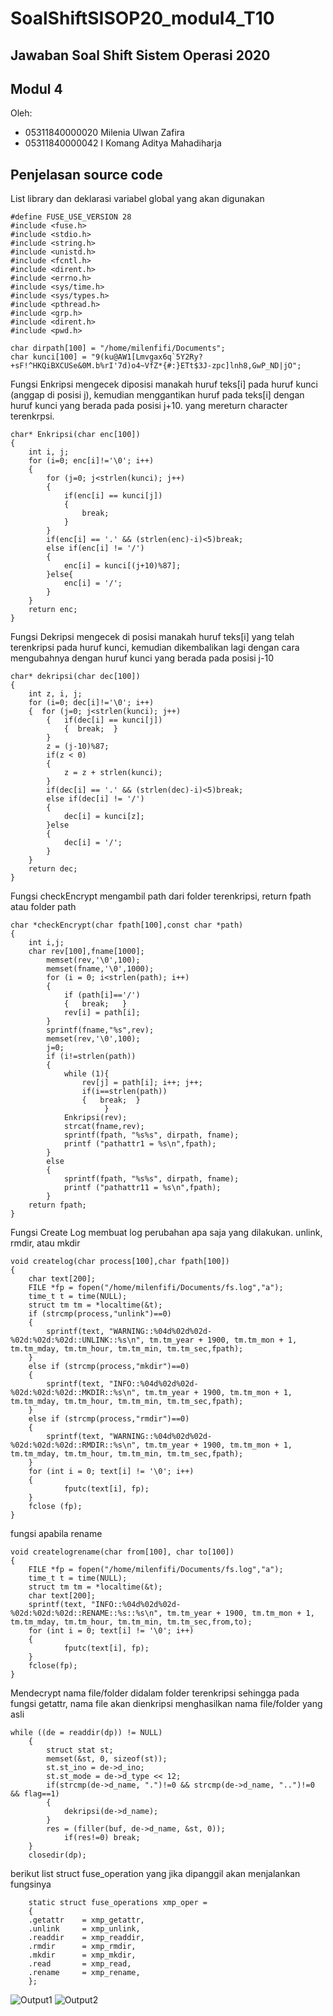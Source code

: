 # SoalShiftSISOP20_modul4_T10

## Jawaban Soal Shift Sistem Operasi 2020

## Modul 4

Oleh: 

* 05311840000020 Milenia Ulwan Zafira
* 05311840000042 I Komang Aditya Mahadiharja

## Penjelasan source code
List library dan deklarasi variabel global yang akan digunakan
```
#define FUSE_USE_VERSION 28
#include <fuse.h>
#include <stdio.h>
#include <string.h>
#include <unistd.h>
#include <fcntl.h>
#include <dirent.h>
#include <errno.h>
#include <sys/time.h>
#include <sys/types.h>
#include <pthread.h>
#include <grp.h>
#include <dirent.h>
#include <pwd.h> 

char dirpath[100] = "/home/milenfifi/Documents";
char kunci[100] = "9(ku@AW1[Lmvgax6q`5Y2Ry?+sF!^HKQiBXCUSe&0M.b%rI'7d)o4~VfZ*{#:}ETt$3J-zpc]lnh8,GwP_ND|jO";
```
Fungsi Enkripsi
mengecek diposisi manakah huruf teks[i] pada huruf kunci (anggap di posisi j), kemudian menggantikan huruf pada teks[i] dengan huruf kunci yang berada pada posisi j+10. yang mereturn character terenkrpsi.
```
char* Enkripsi(char enc[100]) 
{
    int i, j;
    for (i=0; enc[i]!='\0'; i++)
	{
        for (j=0; j<strlen(kunci); j++)
        {
            if(enc[i] == kunci[j])
			{
                break;
            }
        }
        if(enc[i] == '.' && (strlen(enc)-i)<5)break; 
        else if(enc[i] != '/')
		{
            enc[i] = kunci[(j+10)%87]; 
        }else{
            enc[i] = '/';   
        }
    }
    return enc;
}
```
Fungsi Dekripsi
mengecek di posisi manakah huruf teks[i] yang telah terenkripsi pada huruf kunci, kemudian dikembalikan lagi dengan cara mengubahnya dengan huruf kunci yang berada pada posisi j-10
```
char* dekripsi(char dec[100]) 
{ 	
    int z, i, j;
    for (i=0; dec[i]!='\0'; i++) 
	{  for (j=0; j<strlen(kunci); j++)
        {   if(dec[i] == kunci[j])
			{  break;  }
        }
        z = (j-10)%87;
        if(z < 0)
		{
            z = z + strlen(kunci);  
        }
        if(dec[i] == '.' && (strlen(dec)-i)<5)break; 
        else if(dec[i] != '/')
		{
            dec[i] = kunci[z]; 
        }else
		{
            dec[i] = '/'; 
        }
    }
    return dec; 
}
```
Fungsi checkEncrypt
mengambil path dari folder terenkripsi, return fpath atau folder path
```
char *checkEncrypt(char fpath[100],const char *path)
{
    int i,j;
    char rev[100],fname[1000]; 
        memset(rev,'\0',100); 
        memset(fname,'\0',1000);
        for (i = 0; i<strlen(path); i++)
        {
            if (path[i]=='/')
            {   break;   }
            rev[i] = path[i]; 
        }
        sprintf(fname,"%s",rev); 
        memset(rev,'\0',100);
        j=0; 
        if (i!=strlen(path))
        {
            while (1){
                rev[j] = path[i]; i++; j++; 
                if(i==strlen(path))
                {   break;  }
                     }
            Enkripsi(rev); 
            strcat(fname,rev); 
            sprintf(fpath, "%s%s", dirpath, fname); 
            printf ("pathattr1 = %s\n",fpath); 
        } 
        else
        {
            sprintf(fpath, "%s%s", dirpath, fname); 
            printf ("pathattr11 = %s\n",fpath); 
        }
    return fpath; 
}
```
Fungsi Create Log
membuat log  perubahan apa saja yang dilakukan. unlink, rmdir, atau mkdir
```
void createlog(char process[100],char fpath[100])
{
    char text[200];
    FILE *fp = fopen("/home/milenfifi/Documents/fs.log","a"); 
    time_t t = time(NULL);
    struct tm tm = *localtime(&t);
    if (strcmp(process,"unlink")==0)
    {
        sprintf(text, "WARNING::%04d%02d%02d-%02d:%02d:%02d::UNLINK::%s\n", tm.tm_year + 1900, tm.tm_mon + 1, tm.tm_mday, tm.tm_hour, tm.tm_min, tm.tm_sec,fpath);  
    }
    else if (strcmp(process,"mkdir")==0)
    {
        sprintf(text, "INFO::%04d%02d%02d-%02d:%02d:%02d::MKDIR::%s\n", tm.tm_year + 1900, tm.tm_mon + 1, tm.tm_mday, tm.tm_hour, tm.tm_min, tm.tm_sec,fpath); 
    }
    else if (strcmp(process,"rmdir")==0)
    {
        sprintf(text, "WARNING::%04d%02d%02d-%02d:%02d:%02d::RMDIR::%s\n", tm.tm_year + 1900, tm.tm_mon + 1, tm.tm_mday, tm.tm_hour, tm.tm_min, tm.tm_sec,fpath); 
    }
    for (int i = 0; text[i] != '\0'; i++) 
	{
            fputc(text[i], fp); 
    }
    fclose (fp);
}
```
fungsi apabila rename
```
void createlogrename(char from[100], char to[100])
{
    FILE *fp = fopen("/home/milenfifi/Documents/fs.log","a"); 
    time_t t = time(NULL); 
    struct tm tm = *localtime(&t); 
    char text[200]; 
    sprintf(text, "INFO::%04d%02d%02d-%02d:%02d:%02d::RENAME::%s::%s\n", tm.tm_year + 1900, tm.tm_mon + 1, tm.tm_mday, tm.tm_hour, tm.tm_min, tm.tm_sec,from,to);  
    for (int i = 0; text[i] != '\0'; i++) 
	{
            fputc(text[i], fp);  
    }
    fclose(fp);
}
```
Mendecrypt nama file/folder didalam folder terenkripsi sehingga pada fungsi getattr, nama file akan dienkripsi menghasilkan nama file/folder yang asli
```
while ((de = readdir(dp)) != NULL) 
	{
        struct stat st;
        memset(&st, 0, sizeof(st));
        st.st_ino = de->d_ino;
        st.st_mode = de->d_type << 12; 
        if(strcmp(de->d_name, ".")!=0 && strcmp(de->d_name, "..")!=0 && flag==1)
		{
            dekripsi(de->d_name);
        }
        res = (filler(buf, de->d_name, &st, 0));                                                     
            if(res!=0) break; 
    }
    closedir(dp);
```
berikut list struct fuse_operation yang jika dipanggil akan menjalankan fungsinya
```
    static struct fuse_operations xmp_oper = 
    {
    .getattr    = xmp_getattr,
    .unlink     = xmp_unlink,
    .readdir    = xmp_readdir,
    .rmdir      = xmp_rmdir,
    .mkdir      = xmp_mkdir,
    .read       = xmp_read,
    .rename     = xmp_rename,
    }; 
```
![Output1](https://raw.githubusercontent.com/MilenFifi/SoalShiftSISOP20_modul4_T10_2/master/Screenshot%20(97).png)
![Output2](https://raw.githubusercontent.com/MilenFifi/SoalShiftSISOP20_modul4_T10_2/master/Screenshot%20(96).png)
